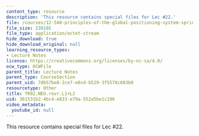 ```yaml
---
content_type: resource
description: 'This resource contains special files for Lec #22.'
file: /courses/12-540-principles-of-the-global-positioning-system-spring-2012/361531b24bc4e833e79a552a5be1c196_ocwfile.2012-05-24.4045671205
file_size: 239185
file_type: application/octet-stream
hide_download: true
hide_download_original: null
learning_resource_types:
- Lecture Notes
license: https://creativecommons.org/licenses/by-nc-sa/4.0/
ocw_type: OCWFile
parent_title: Lecture Notes
parent_type: CourseSection
parent_uid: 7db57be8-2ce7-e0cd-b529-3f5578c683b0
resourcetype: Other
title: TR02.NEU.rovr.L1+L2
uid: 361531b2-4bc4-e833-e79a-552a5be1c196
video_metadata:
  youtube_id: null
---
```

This resource contains special files for Lec #22.